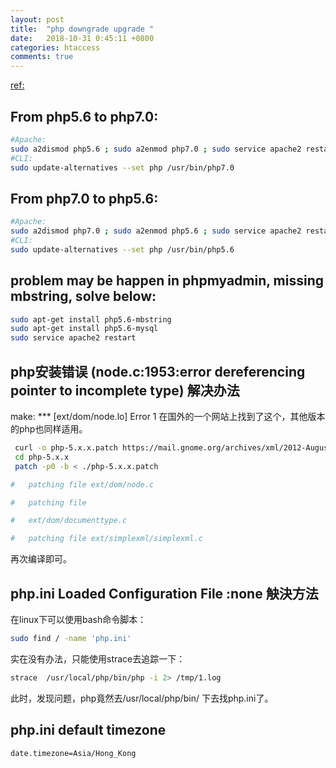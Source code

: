 ```yaml
---
layout: post
title:  "php downgrade upgrade "
date:   2018-10-31 0:45:11 +0800
categories: htaccess 
comments: true
---
```


[ref:](https://www.digitalocean.com/community/questions/how-to-downgrade-php7-to-php5-x)

## From php5.6 to php7.0:
```bash
#Apache:
sudo a2dismod php5.6 ; sudo a2enmod php7.0 ; sudo service apache2 restart
#CLI:
sudo update-alternatives --set php /usr/bin/php7.0
```


## From php7.0 to php5.6:
```bash
#Apache:
sudo a2dismod php7.0 ; sudo a2enmod php5.6 ; sudo service apache2 restart
#CLI:
sudo update-alternatives --set php /usr/bin/php5.6
```


## problem may be happen in phpmyadmin, missing mbstring, solve below:
```bash
sudo apt-get install php5.6-mbstring
sudo apt-get install php5.6-mysql
sudo service apache2 restart
```


## php安装错误 (node.c:1953:error dereferencing pointer to incomplete type) 解决办法

make: *** [ext/dom/node.lo] Error 1
在国外的一个网站上找到了这个，其他版本的php也同样适用。
```bash
 curl -o php-5.x.x.patch https://mail.gnome.org/archives/xml/2012-August/txtbgxGXAvz4N.txt
 cd php-5.x.x
 patch -p0 -b < ./php-5.x.x.patch 

#   patching file ext/dom/node.c

#   patching file 

#   ext/dom/documenttype.c

#   patching file ext/simplexml/simplexml.c
```
再次编译即可。


## php.ini Loaded Configuration File :none  觖決方法

在linux下可以使用bash命令脚本：
```bash
sudo find / -name 'php.ini'
```


实在没有办法，只能使用strace去追踪一下：
```bash
strace  /usr/local/php/bin/php -i 2> /tmp/1.log
```
此时，发现问题，php竟然去/usr/local/php/bin/ 下去找php.ini了。


## php.ini default timezone
```bash
date.timezone=Asia/Hong_Kong
```
